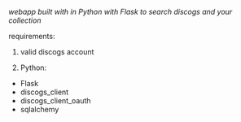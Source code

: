 
*webapp built with in Python with Flask to search discogs and your collection*

requirements:
1. valid discogs account

2. Python:
- Flask
- discogs_client
- discogs_client_oauth
- sqlalchemy
